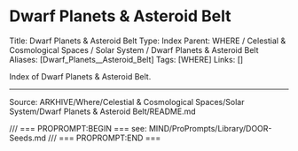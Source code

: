 # Dwarf Planets & Asteroid Belt

Title: Dwarf Planets & Asteroid Belt
Type: Index
Parent: WHERE / Celestial & Cosmological Spaces / Solar System / Dwarf Planets & Asteroid Belt
Aliases: [Dwarf_Planets__Asteroid_Belt]
Tags: [WHERE]
Links: []

Index of Dwarf Planets & Asteroid Belt.

---
Source: ARKHIVE/Where/Celestial & Cosmological Spaces/Solar System/Dwarf Planets & Asteroid Belt/README.md

/// === PROPROMPT:BEGIN ===
see: MIND/ProPrompts/Library/DOOR-Seeds.md
/// === PROPROMPT:END ===
